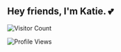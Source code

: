## Hey friends, I'm Katie. 💕


![Visitor Count](https://profile-counter.glitch.me/heykatie/count.svg)

![Profile Views](https://komarev.com/ghpvc/?username=heykatie&color=008080&label=paw+prints)
<!-- style=for-the-badge -->

<!--
**heykatie/heykatie** is a ✨ _special_ ✨ repository because its `README.md` (this file) appears on your GitHub profile.

Here are some ideas to get you started:

- 🔭 I’m currently working on ...
- 🌱 I’m currently learning ...
- 👯 I’m looking to collaborate on ...
- 🤔 I’m looking for help with ...
- 💬 Ask me about ...
- 📫 How to reach me: ...
- 😄 Pronouns: ...
- ⚡ Fun fact: ...
-->
